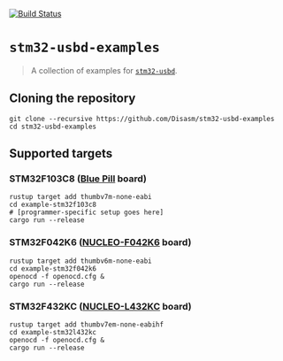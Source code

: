 [![Build Status](https://travis-ci.org/Disasm/stm32-usbd-examples.svg?branch=master)](https://travis-ci.org/Disasm/stm32-usbd-examples)

# `stm32-usbd-examples`

> A collection of examples for [`stm32-usbd`](https://github.com/Disasm/stm32-usbd).

## Cloning the repository

    git clone --recursive https://github.com/Disasm/stm32-usbd-examples
    cd stm32-usbd-examples

## Supported targets

### STM32F103C8 ([Blue Pill](https://wiki.stm32duino.com/index.php?title=Blue_Pill) board)

    rustup target add thumbv7m-none-eabi
    cd example-stm32f103c8
    # [programmer-specific setup goes here]
    cargo run --release

### STM32F042K6 ([NUCLEO-F042K6](https://www.st.com/en/evaluation-tools/nucleo-f042k6.html) board)

    rustup target add thumbv6m-none-eabi
    cd example-stm32f042k6
    openocd -f openocd.cfg &
    cargo run --release

### STM32F432KC ([NUCLEO-L432KC](https://www.st.com/en/evaluation-tools/nucleo-l432kc.html) board)

    rustup target add thumbv7em-none-eabihf
    cd example-stm32l432kc
    openocd -f openocd.cfg &
    cargo run --release
